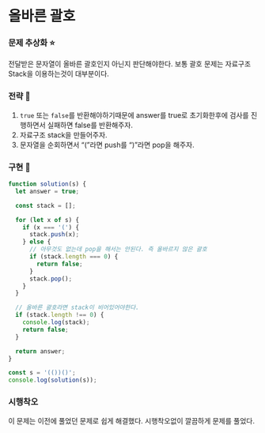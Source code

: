 # 올바른 괄호

### 문제 추상화 ⭐

전달받은 문자열이 올바른 괄호인지 아닌지 판단해야한다.
보통 괄호 문제는 자료구조 Stack을 이용하는것이 대부분이다.

### 전략 🔧

1. `true` 또는 `false`를 반환해야하기때문에 answer를 true로 초기화한후에 검사를 진행하면서 실패하면 false를 반환해주자.
2. 자료구조 stack을 만들어주자.
3. 문자열을 순회하면서 “(”라면 push를 “)”라면 pop을 해주자.

### 구현 🔨

```jsx
function solution(s) {
  let answer = true;

  const stack = [];

  for (let x of s) {
    if (x === '(') {
      stack.push(x);
    } else {
      // 아무것도 없는데 pop을 해서는 안된다. 즉 올바르지 않은 괄호
      if (stack.length === 0) {
        return false;
      }
      stack.pop();
    }
  }

  // 올바른 괄호라면 stack이 비어있어야한다.
  if (stack.length !== 0) {
    console.log(stack);
    return false;
  }

  return answer;
}

const s = '(())()';
console.log(solution(s));
```

### 시행착오

이 문제는 이전에 풀었던 문제로 쉽게 해결했다. 시행착오없이 깔끔하게 문제를 풀었다.

